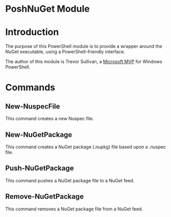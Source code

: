 # PoshNuGet Module


# Introduction

The purpose of this PowerShell module is to provide a wrapper around the NuGet executable, using a PowerShell-friendly interface.

The author of this module is Trevor Sullivan, a [Microsoft MVP](https://mvp.microsoft.com/en-us/PublicProfile/5000728) for Windows PowerShell.

# Commands

## New-NuspecFile

This command creates a new Nuspec file.

## New-NuGetPackage

This command creates a NuGet package (.nupkg) file based upon a .nuspec file.

## Push-NuGetPackage

This command pushes a NuGet package file to a NuGet feed.

## Remove-NuGetPackage

This command removes a NuGet package file from a NuGet feed.